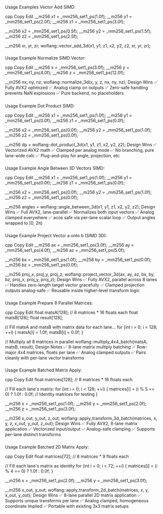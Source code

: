 Usage Examples
Vector Add SIMD:

cpp
Copy
Edit
__m256 x1 = _mm256_set1_ps(1.0f);
__m256 y1 = _mm256_set1_ps(2.0f);
__m256 z1 = _mm256_set1_ps(3.0f);

__m256 x2 = _mm256_set1_ps(0.5f);
__m256 y2 = _mm256_set1_ps(1.5f);
__m256 z2 = _mm256_set1_ps(2.5f);

__m256 xr, yr, zr;
woflang::vector_add_3d(x1, y1, z1, x2, y2, z2, xr, yr, zr);


#####


Usage Example
Normalize SIMD Vector:

cpp
Copy
Edit
__m256 x = _mm256_set1_ps(3.0f);
__m256 y = _mm256_set1_ps(4.0f);
__m256 z = _mm256_set1_ps(12.0f);

__m256 nx, ny, nz;
woflang::normalize_3d(x, y, z, nx, ny, nz);
Design Wins
✅ Fully AVX2 optimized
✅ Analog clamp on outputs
✅ Zero-safe handling prevents NaN explosions
✅ Pure backend, no placeholders



#####


Usage Example
Dot Product SIMD:

cpp
Copy
Edit
__m256 x1 = _mm256_set1_ps(1.0f);
__m256 y1 = _mm256_set1_ps(0.0f);
__m256 z1 = _mm256_set1_ps(0.0f);

__m256 x2 = _mm256_set1_ps(0.0f);
__m256 y2 = _mm256_set1_ps(1.0f);
__m256 z2 = _mm256_set1_ps(0.0f);

__m256 dp = woflang::dot_product_3d(x1, y1, z1, x2, y2, z2);
Design Wins
✅ Vectorized AVX2 math
✅ Clamped per analog mode
✅ No branching, pure lane-wide calc
✅ Plug-and-play for angle, projection, etc


#####


Usage Example
Angle Between 3D Vectors SIMD:

cpp
Copy
Edit
__m256 x1 = _mm256_set1_ps(1.0f);
__m256 y1 = _mm256_set1_ps(0.0f);
__m256 z1 = _mm256_set1_ps(0.0f);

__m256 x2 = _mm256_set1_ps(0.0f);
__m256 y2 = _mm256_set1_ps(1.0f);
__m256 z2 = _mm256_set1_ps(0.0f);

__m256 angles = woflang::angle_between_3d(x1, y1, z1, x2, y2, z2);
Design Wins
✅ Full AVX2, lane-parallel
✅ Normalizes both input vectors
✅ Analog clamped everywhere
✅ acos safe via per-lane scalar loop
✅ Output angles wrapped to [0, 2π)


#####


Usage Example
Project Vector a onto b (SIMD 3D):

cpp
Copy
Edit
__m256 ax = _mm256_set1_ps(3.0f);
__m256 ay = _mm256_set1_ps(4.0f);
__m256 az = _mm256_set1_ps(5.0f);

__m256 bx = _mm256_set1_ps(1.0f);
__m256 by = _mm256_set1_ps(0.0f);
__m256 bz = _mm256_set1_ps(0.0f);

__m256 proj_x, proj_y, proj_z;
woflang::project_vector_3d(ax, ay, az, bx, by, bz, proj_x, proj_y, proj_z);
Design Wins
✅ Fully AVX2, parallel across 8 lanes
✅ Handles zero-length target vector gracefully
✅ Clamped projection outputs analog-safe
✅ Reusable inside higher-level transform logic


#####


Usage Example
Prepare 8 Parallel Matrices:

cpp
Copy
Edit
float matsA[128];  // 8 matrices * 16 floats each
float matsB[128];
float result[128];

// Fill matsA and matsB with matrix data for each lane...
for (int i = 0; i < 128; ++i) {
    matsA[i] = 1.0f;
    matsB[i] = 0.0f;
}

// Multiply all 8 matrices in parallel
woflang::multiply_4x4_batch(matsA, matsB, result);
Design Notes
✅ 8-lane matrix multiply batching
✅ Row-major 4x4 matrices, floats per lane
✅ Analog clamped outputs
✅ Pairs cleanly with per-lane vector transforms


#####


Usage Example
Batched Matrix Apply:

cpp
Copy
Edit
float matrices[128];  // 8 matrices * 16 floats each

// Fill each lane's matrix:
for (int i = 0; i < 128; ++i) {
    matrices[i] = (i % 5 == 0) ? 1.0f : 0.0f;  // Identity matrices for testing
}

__m256 x = _mm256_set1_ps(1.0f);
__m256 y = _mm256_set1_ps(2.0f);
__m256 z = _mm256_set1_ps(3.0f);

__m256 x_out, y_out, z_out;
woflang::apply_transform_3d_batch(matrices, x, y, z, x_out, y_out, z_out);
Design Wins
✅ Fully AVX2, 8-lane matrix application
✅ Vectorized input/output
✅ Analog-safe clamping
✅ Supports per-lane distinct transforms


#####


Usage Example
Batched 2D Matrix Apply:

cpp
Copy
Edit
float matrices[72];  // 8 matrices * 9 floats each

// Fill each lane's matrix as identity
for (int i = 0; i < 72; ++i) {
    matrices[i] = (i % 4 == 0) ? 1.0f : 0.0f;
}

__m256 x = _mm256_set1_ps(2.0f);
__m256 y = _mm256_set1_ps(3.0f);

__m256 x_out, y_out;
woflang::apply_transform_2d_batch(matrices, x, y, x_out, y_out);
Design Wins
✅ 8-lane parallel 2D matrix application
✅ Supports unique transforms per lane
✅ Analog clamped, homogeneous coordinate implied
✅ Portable with existing 3x3 matrix setups


#####



